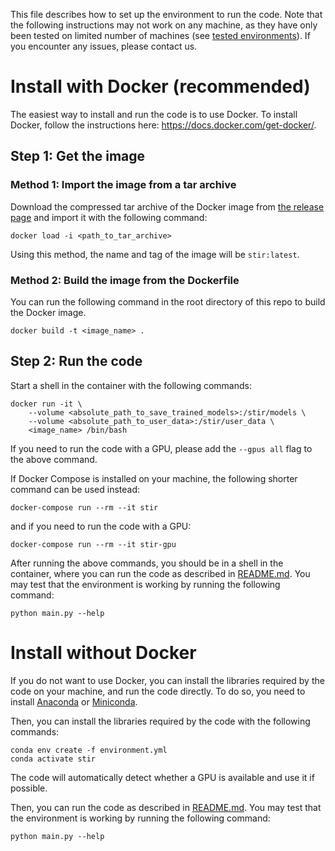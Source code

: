 This file describes how to set up the environment to run the code.
Note that the following instructions may not work on any machine, as they have only been tested on limited number of machines (see [tested environments](REQUIREMENTS.md#tested-environment)).
If you encounter any issues, please contact us.

# Install with Docker (recommended)
The easiest way to install and run the code is to use Docker. 
To install Docker, follow the instructions here: https://docs.docker.com/get-docker/. 

## Step 1: Get the image
### Method 1: Import the image from a tar archive
Download the compressed tar archive of the Docker image from [the release page](https://github.com/StirArtifact/stir/releases/tag/fse2023) and import it with the following command:
```shell
docker load -i <path_to_tar_archive>
```
Using this method, the name and tag of the image will be `stir:latest`.
### Method 2: Build the image from the Dockerfile

You can run the following command in the root directory of this repo to build the Docker image.

```shell
docker build -t <image_name> .
```

## Step 2: Run the code
Start a shell in the container with the following commands:
```shell
docker run -it \
    --volume <absolute_path_to_save_trained_models>:/stir/models \
    --volume <absolute_path_to_user_data>:/stir/user_data \
    <image_name> /bin/bash
```
If you need to run the code with a GPU, please add the `--gpus all` flag to the above command.

If Docker Compose is installed on your machine, the following shorter command can be used instead:
```shell
docker-compose run --rm --it stir
```
and if you need to run the code with a GPU:
```shell
docker-compose run --rm --it stir-gpu
```

After running the above commands, you should be in a shell in the container, where you can run the code as described in
[README.md](README.md). You may test that the environment is working by running the following command:
```shell
python main.py --help
```

# Install without Docker
If you do not want to use Docker, you can install the libraries required by the code on your machine, and
run the code directly.
To do so, you need to install [Anaconda](https://www.anaconda.com/products/individual) or [Miniconda](https://docs.conda.io/en/latest/miniconda.html).

Then, you can install the libraries required by the code with the following commands:
```shell
conda env create -f environment.yml
conda activate stir
```
The code will automatically detect whether a GPU is available and use it if possible.

Then, you can run the code as described in [README.md](README.md). You may test that the environment is working by running the following command:
```shell
python main.py --help
```